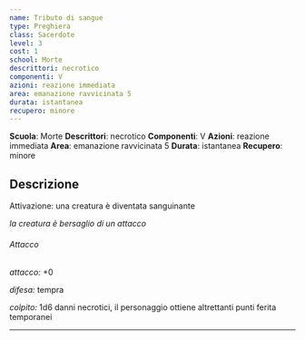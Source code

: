```yaml
---
name: Tributo di sangue
type: Preghiera
class: Sacerdote
level: 3
cost: 1
school: Morte
descrittori: necrotico
componenti: V
azioni: reazione immediata
area: emanazione ravvicinata 5
durata: istantanea
recupero: minore
---
```

**Scuola**: Morte
**Descrittori**: necrotico
**Componenti**: V
**Azioni**: reazione immediata
**Area**: emanazione ravvicinata 5
**Durata**: istantanea
**Recupero**: minore

**Descrizione**
-

Attivazione: una creatura è diventata sanguinante

*la creatura è bersaglio di un attacco*

###### Attacco

*attacco:* +0

*difesa:* tempra

*colpito:* 1d6 danni necrotici, il personaggio ottiene altrettanti punti ferita temporanei

---